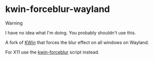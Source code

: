 # kwin-forceblur-wayland
> [!WARNING]  
> I have no idea what I'm doing. You probably shouldn't use this.

A fork of [KWin](https://invent.kde.org/plasma/kwin) that forces the blur effect on all windows on Wayland.

For X11 use the [kwin-forceblur](https://github.com/esjeon/kwin-forceblur) script instead.
